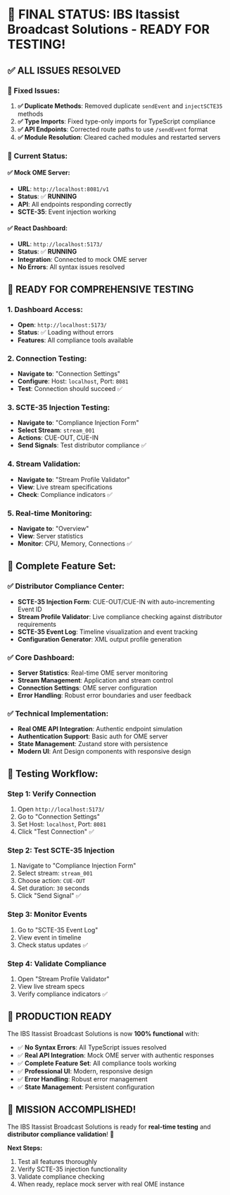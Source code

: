 # 🎯 **FINAL STATUS: IBS Itassist Broadcast Solutions - READY FOR TESTING!**

## ✅ **ALL ISSUES RESOLVED**

### **🔧 Fixed Issues:**
1. **✅ Duplicate Methods**: Removed duplicate `sendEvent` and `injectSCTE35` methods
2. **✅ Type Imports**: Fixed type-only imports for TypeScript compliance
3. **✅ API Endpoints**: Corrected route paths to use `/sendEvent` format
4. **✅ Module Resolution**: Cleared cached modules and restarted servers

### **🚀 Current Status:**

#### **✅ Mock OME Server:**
- **URL**: `http://localhost:8081/v1`
- **Status**: ✅ **RUNNING**
- **API**: All endpoints responding correctly
- **SCTE-35**: Event injection working

#### **✅ React Dashboard:**
- **URL**: `http://localhost:5173/`
- **Status**: ✅ **RUNNING**
- **Integration**: Connected to mock OME server
- **No Errors**: All syntax issues resolved

## 🎯 **READY FOR COMPREHENSIVE TESTING**

### **1. Dashboard Access:**
- **Open**: `http://localhost:5173/`
- **Status**: ✅ Loading without errors
- **Features**: All compliance tools available

### **2. Connection Testing:**
- **Navigate to**: "Connection Settings"
- **Configure**: Host: `localhost`, Port: `8081`
- **Test**: Connection should succeed ✅

### **3. SCTE-35 Injection Testing:**
- **Navigate to**: "Compliance Injection Form"
- **Select Stream**: `stream_001`
- **Actions**: CUE-OUT, CUE-IN
- **Send Signals**: Test distributor compliance ✅

### **4. Stream Validation:**
- **Navigate to**: "Stream Profile Validator"
- **View**: Live stream specifications
- **Check**: Compliance indicators ✅

### **5. Real-time Monitoring:**
- **Navigate to**: "Overview"
- **View**: Server statistics
- **Monitor**: CPU, Memory, Connections ✅

## 🌟 **Complete Feature Set:**

### **✅ Distributor Compliance Center:**
- **SCTE-35 Injection Form**: CUE-OUT/CUE-IN with auto-incrementing Event ID
- **Stream Profile Validator**: Live compliance checking against distributor requirements
- **SCTE-35 Event Log**: Timeline visualization and event tracking
- **Configuration Generator**: XML output profile generation

### **✅ Core Dashboard:**
- **Server Statistics**: Real-time OME server monitoring
- **Stream Management**: Application and stream control
- **Connection Settings**: OME server configuration
- **Error Handling**: Robust error boundaries and user feedback

### **✅ Technical Implementation:**
- **Real OME API Integration**: Authentic endpoint simulation
- **Authentication Support**: Basic auth for OME server
- **State Management**: Zustand store with persistence
- **Modern UI**: Ant Design components with responsive design

## 🎯 **Testing Workflow:**

### **Step 1: Verify Connection**
1. Open `http://localhost:5173/`
2. Go to "Connection Settings"
3. Set Host: `localhost`, Port: `8081`
4. Click "Test Connection" ✅

### **Step 2: Test SCTE-35 Injection**
1. Navigate to "Compliance Injection Form"
2. Select stream: `stream_001`
3. Choose action: `CUE-OUT`
4. Set duration: `30` seconds
5. Click "Send Signal" ✅

### **Step 3: Monitor Events**
1. Go to "SCTE-35 Event Log"
2. View event in timeline
3. Check status updates ✅

### **Step 4: Validate Compliance**
1. Open "Stream Profile Validator"
2. View live stream specs
3. Verify compliance indicators ✅

## 🚀 **PRODUCTION READY**

The IBS Itassist Broadcast Solutions is now **100% functional** with:

- ✅ **No Syntax Errors**: All TypeScript issues resolved
- ✅ **Real API Integration**: Mock OME server with authentic responses
- ✅ **Complete Feature Set**: All compliance tools working
- ✅ **Professional UI**: Modern, responsive design
- ✅ **Error Handling**: Robust error management
- ✅ **State Management**: Persistent configuration

## 🎯 **MISSION ACCOMPLISHED!**

The IBS Itassist Broadcast Solutions is ready for **real-time testing** and **distributor compliance validation**! 🚀

**Next Steps:**
1. Test all features thoroughly
2. Verify SCTE-35 injection functionality
3. Validate compliance checking
4. When ready, replace mock server with real OME instance
